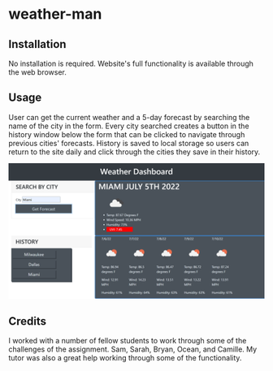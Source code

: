 # weather-man

## Installation
No installation is required. Website's full functionality is available through the web browser.

## Usage
User can get the current weather and a 5-day forecast by searching the name of the city in the form. Every city searched creates a button in the history window below the form that can be clicked to navigate through previous cities' forecasts. History is saved to local storage so users can return to the site daily and click through the cities they save in their history.

![alt text](assets/images/screenshot.PNG)

## Credits
I worked with a number of fellow students to work through some of the challenges of the assignment. Sam, Sarah, Bryan, Ocean, and Camille.
My tutor was also a great help working through some of the functionality.


